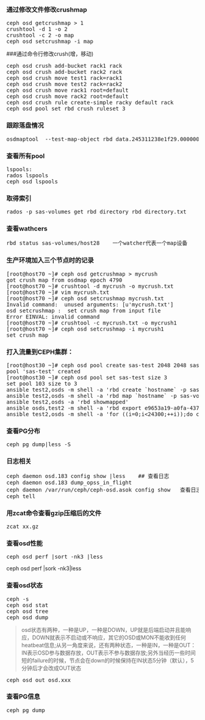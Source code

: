 


### 通过修改文件修改crushmap
<pre>
ceph osd getcrushmap > 1
crushtool -d 1 -o 2
crushtool -c 2 -o map
ceph osd setcrushmap -i map
</pre>

###通过命令行修改crush(增，移动)
<pre>
ceph osd crush add-bucket rack1 rack
ceph osd crush add-bucket rack2 rack
ceph osd crush move test1 rack=rack1
ceph osd crush move test2 rack=rack2
ceph osd crush move rack1 root=default
ceph osd crush move rack2 root=default
ceph osd crush rule create-simple racky default rack
ceph osd pool set rbd crush_ruleset 3
</pre>

### 跟踪落盘情况
<pre>
osdmaptool  --test-map-object rbd_data.245311238e1f29.0000000000000de6 /rados/osdmap --pool sas-volumes
</pre>
### 查看所有pool
<pre>
lspools:
rados lspools
ceph osd lspools
</pre>

### 取得索引
<pre>
rados -p sas-volumes get rbd_directory rbd_directory.txt
</pre>

### 查看wathcers
<pre>
rbd status sas-volumes/host28    一个watcher代表一个map设备
</pre>

### 生产环境加入三个节点时的记录
<pre>
[root@host70 ~]# ceph osd getcrushmap > mycrush
got crush map from osdmap epoch 4790
[root@host70 ~]# crushtool -d mycrush -o mycrush.txt
[root@host70 ~]# vim mycrush.txt 
[root@host70 ~]# ceph osd setcrushmap mycrush.txt
Invalid command:  unused arguments: [u'mycrush.txt']
osd setcrushmap :  set crush map from input file
Error EINVAL: invalid command
[root@host70 ~]# crushtool -c mycrush.txt -o mycrush1
[root@host70 ~]# ceph osd setcrushmap -i mycrush1
set crush map
</pre>


### 打入流量到CEPH集群：
<pre>
[root@host30 ~]# ceph osd pool create sas-test 2048 2048 sas
pool 'sas-test' created
[root@host30 ~]# ceph osd pool set sas-test size 3
set pool 103 size to 3
ansible test2,osds -m shell -a 'rbd create `hostname` -p sas-test --size 20T'
ansible test2,osds -m shell -a 'rbd map `hostname` -p sas-volumes'
ansible test2,osds -a 'rbd showmapped'
ansible osds,test2 -m shell -a 'rbd export e9653a19-a0fa-437c-991e-0b65afa00b1b -p images image-test'
ansible test2,osds -m shell -a 'for ((i=0;i<24300;++i));do cat /root/image-test;done |dd of=/dev/rbd1 bs=4M status=progress'
</pre>
### 查看PG分布
<pre>
ceph pg dump|less -S
</pre>

### 日志相关
<pre>
ceph daemon osd.183 config show |less    ## 查看日志
ceph daemon osd.183 dump_opss_in_flight
ceph daemon /var/run/ceph/ceph-osd.asok config show   查看日志
ceph tell 
</pre>

### 用zcat命令查看gzip压缩后的文件
<pre>
zcat xx.gz
</pre>

### 查看osd性能
<pre>
ceph osd perf |sort -nk3 |less
</pre>

ceph osd perf |sork -nk3|less



### 查看osd状态
<pre>
ceph -s
ceph osd stat
ceph osd tree
ceph osd dump
</pre>
> osd状态有两种，一种是UP，一种是DOWN，UP就是后端启动并且能响应，DOWN就表示不启动或不响应，其它的OSD或MON不能收到任何heatbeat信息;从另一角度来说，还有两种状态，一种是IN，一种是OUT：IN表示OSD参与数据存放，OUT表示不参与数据存放;另外当经历一些时间短的failure的时候，节点会在down的时候保持在IN状态5分钟（默认），5分钟后才会改成OUT状态
<pre>
ceph osd out osd.xxx
</pre>
### 查看PG信息
<pre>
ceph pg dump
</pre>